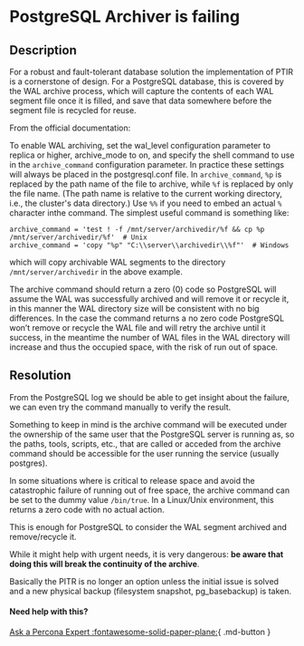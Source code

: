 # PostgreSQL Archiver is failing

## Description

For a robust and fault-tolerant database solution the implementation of PTIR is a cornerstone of design. For a PostgreSQL database, this is covered by the WAL archive process, which will capture the contents of each WAL segment file once it is filled, and save that data somewhere before the segment file is recycled for reuse. 

From the official documentation:

To enable WAL archiving, set the wal_level configuration parameter to replica or higher, archive_mode to on, and specify the shell command to use in the `archive_command` configuration parameter. In practice these settings will always be placed in the postgresql.conf file. In `archive_command`, `%p` is replaced by the path name of the file to archive, while `%f` is replaced by only the file name. (The path name is relative to the current working directory, i.e., the cluster's data directory.) Use `%%` if you need to embed an actual `%` character inthe command. The simplest useful command is something like:

```
archive_command = 'test ! -f /mnt/server/archivedir/%f && cp %p /mnt/server/archivedir/%f'  # Unix
archive_command = 'copy "%p" "C:\\server\\archivedir\\%f"'  # Windows
```

which will copy archivable WAL segments to the directory `/mnt/server/archivedir` in the above example.

The archive command should return a zero (0) code so PostgreSQL will assume the WAL was successfully archived and will remove it or recycle it, in this manner the WAL directory size will be consistent with no big differences. In the case the command returns a no zero code PostgreSQL won’t remove or recycle the WAL file and will retry the archive until it success, in the meantime the number of WAL files in the WAL directory will increase and thus the occupied space, with the risk of run out of space.


## Resolution

From the PostgreSQL log we should be able to get insight about the failure, we can even try the command manually to verify the result. 

Something to keep in mind is the archive command will be executed under the ownership of the same user that the PostgreSQL server is running as, so the paths, tools, scripts, etc., that are called or acceded from the archive command should be accessible for the user running the service (usually postgres).

In some situations where is critical to release space and avoid the catastrophic failure of running out of free space, the archive command can be set to the dummy value `/bin/true`. In a Linux/Unix environment, this returns a zero code with no actual action.

This is enough for PostgreSQL to consider the WAL segment archived and remove/recycle it. 

While it might help with urgent needs, it is very dangerous: **be aware that doing this will break the continuity of the archive**.

Basically the PITR is no longer an option unless the initial issue is solved and a new physical backup (filesystem snapshot, pg_basebackup) is taken.

#### Need help with this?

[Ask a Percona Expert :fontawesome-solid-paper-plane:](https://www.percona.com/about-percona/contact?utm_source=pmm&utm_medium=banner&utm_campaign=advisors_readmore){ .md-button }